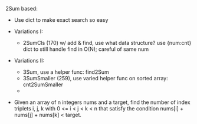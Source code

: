 2Sum based:
- Use dict to make exact search so easy
- Variations I:
  - 2SumCls (170) w/ add & find, use what data structure? use {num:cnt} dict to still handle find in O(N); careful of same num
- Variations II:
  - 3Sum, use a helper func: find2Sum 
  - 3SumSmaller (259), use varied helper func on sorted array: cnt2SumSmaller
  - 

- Given an array of n integers nums and a target, find the number of index triplets i, j, k with 0 <= i < j < k < n that satisfy the condition nums[i] + nums[j] + nums[k] < target.